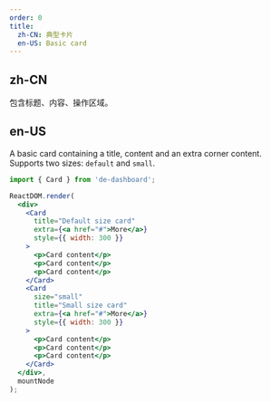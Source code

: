 ```yaml
---
order: 0
title:
  zh-CN: 典型卡片
  en-US: Basic card
---
```


## zh-CN

包含标题、内容、操作区域。

## en-US

A basic card containing a title, content and an extra corner content.
Supports two sizes: `default` and `small`.

```jsx
import { Card } from 'de-dashboard';

ReactDOM.render(
  <div>
    <Card
      title="Default size card"
      extra={<a href="#">More</a>}
      style={{ width: 300 }}
    >
      <p>Card content</p>
      <p>Card content</p>
      <p>Card content</p>
    </Card>
    <Card
      size="small"
      title="Small size card"
      extra={<a href="#">More</a>}
      style={{ width: 300 }}
    >
      <p>Card content</p>
      <p>Card content</p>
      <p>Card content</p>
    </Card>
  </div>,
  mountNode
);
```

<style>
.code-box-demo p {
  margin: 0;
}
#components-card-demo-basic .ant-card { margin-bottom: 30px; }
</style>
